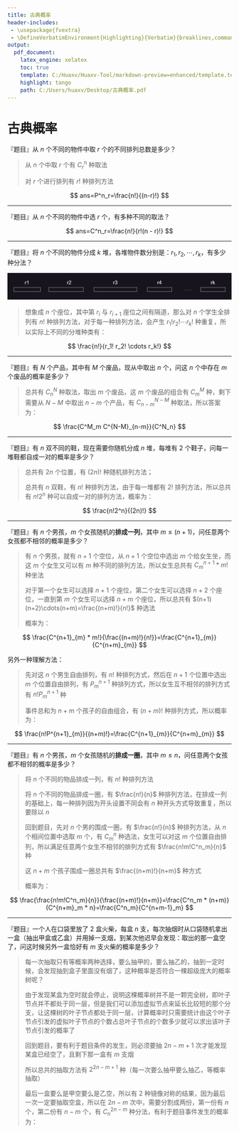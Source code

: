 ```yaml
---
title: 古典概率
header-includes:
 - \usepackage{fvextra}
 - \DefineVerbatimEnvironment{Highlighting}{Verbatim}{breaklines,commandchars=\\\{\}}
output:
  pdf_document:
    latex_engine: xelatex
    toc: true
    template: C:/Huaxv/Huaxv-Tool/markdown-preview=enhanced/template.tex
    highlight: tango
    path: C:/Users/huaxv/Desktop/古典概率.pdf
---
```


# 古典概率

『题目』从 $n$ 个不同的物件中取 $r$ 个的不同排列总数是多少？

> 从 $n$ 个中取 $r$ 个有 $C^n_r$ 种取法
>
> 对 $r$ 个进行排列有 $r!$ 种排列方法

$$
ans=P^n_r=\frac{n!}{(n-r)!}
$$

---

『题目』从 $n$ 个不同的物件中选 $r$ 个，有多种不同的取法？

$$
ans=C^n_r=\frac{n!}{r!(n - r)!}
$$

---

『题目』将 $n$ 个不同的物件分成 $k$ 堆，各堆物件数分别是：$r_1, r_2, \cdots, r_k$，有多少种分法？

![k堆图片](./img/k堆图片.png)

> 想象成 $n$ 个座位，其中第 $r_i$ 与 $r_{i + 1}$ 座位之间有隔道，那么对 $n$ 个学生全排列有 $n!$ 种排列方法，对于每一种排列方法，会产生 $r_1!r_2! \cdots r_k!$ 种重复，所以实际上不同的分堆种类有：

$$
\frac{n!}{r_1! r_2! \cdots r_k!}
$$

---

『题目』有 $N$ 个产品，其中有 $M$ 个废品，现从中取出 $n$ 个，问这 $n$ 个中存在 $m$ 个废品的概率是多少？

> 总共有 $C^N_n$ 种取法，取出 $m$ 个废品，这 $m$ 个废品的组合有 $C^M_m$ 种，剩下需要从 $N - M$ 中取出 $n - m$ 个产品，有 $C^{N-M}_{n-m}$ 种取法，所以答案为：

$$
\frac{C^M_m C^{N-M}_{n-m}}{C^N_n}
$$

---

『题目』有 $n$ 双不同的鞋，现在需要你随机分成 $n$ 堆，每堆有 $2$ 个鞋子，问每一堆鞋都自成一对的概率是多少？

> 总共有 $2n$ 个位置，有 $(2n)!$ 种随机排列方法；
>
> 总共有 $n$ 双鞋，有 $n!$ 种排列方法，由于每一堆都有 $2!$ 排列方法，所以总共有 $n!2^n$ 种可以自成一对的排列方法，概率为：

$$
\frac{n!2^n}{(2n)!}
$$

---

『题目』有 $n$ 个男孩，$m$ 个女孩随机的**排成一列**，其中 $m \leq (n + 1)$，问任意两个女孩都不相邻的概率是多少？

> 有 $n$ 个男孩，就有 $n + 1$ 个空位，从 $n + 1$ 个空位中选出 $m$ 个给女生坐，而这 $m$ 个女生又可以有 $m$ 种不同的排列方法，所以女生总共有 $C^{n + 1}_m * m!$ 种坐法
>
> 对于第一个女生可以选择 $n + 1$ 个座位，第二个女生可以选择 $n + 2$ 个座位，一直到第 $m$ 个女生可以选择 $n + m$ 个座位，所以总共有 $(n+1)(n+2)\cdots(n+m)=\frac{(n+m)!}{n!}$ 种选法
>
> 概率为：

$$
\frac{C^{n+1}_{m} * m!}{\frac{(n+m)!}{n!}}=\frac{C^{n+1}_{m}}{C^{n+m}_{m}}
$$

另外一种理解方法：

> 先对这 $n$ 个男生自由排列，有 $n!$ 种排列方式，然后在 $n + 1$ 个位置中选出 $m$ 个位置自由排列，有 $P^{n+1}_{m}$ 种排列方式，所以女生互不相邻的排列方式有 $n!P^{n+1}_{m}$ 种
>
> 事件总和为 $n + m$ 个孩子的自由组合，有 $(n+m)!$ 种排列方式，所以概率为：

$$
\frac{n!P^{n+1}_{m}}{(n+m)!}=\frac{C^{n+1}_{m}}{C^{n+m}_{m}}
$$

---

『题目』有 $n$ 个男孩，$m$ 个女孩随机的**排成一圈**，其中 $m \leq n$，问任意两个女孩都不相邻的概率是多少？

> 将 $n$ 个不同的物品排成一列，有 $n!$ 种排列方法
>
> 将 $n$ 个不同的物品排成一圈，有 $\frac{n!}{n}$ 种排列方法，在排成一列的基础上，每一种排列因为开头设置不同会有 $n$ 种开头方式导致重复，所以要除以 $n$
>
> 回到题目，先对 $n$ 个男的围成一圈，有 $\frac{n!}{n}$ 种排列方法，从 $n$ 个相间位置中选取 $m$ 个，有 $C^n_m$ 种选法，女生可以对这 $m$ 个位置自由排列，所以满足任意两个女生不相邻的排列方式有 $\frac{n!m!C^n_m}{n}$ 种
>
> 这 $n + m$ 个孩子围成一圈总共有 $\frac{(n+m)!}{n+m}$ 种方式
>
> 概率为：

$$
\frac{\frac{n!m!C^n_m}{n}}{\frac{(n+m)!}{n+m}}=\frac{C^n_m * (n+m)}{C^{n+m}_m * n}=\frac{C^n_m}{C^{n+m-1}_m}
$$

---

『题目』一个人在口袋里放了 $2$ 盒火柴，每盒 $n$ 支，每次抽烟时从口袋随机拿出一盒（抽出甲盒或乙盒）并用掉一支烟，到某次他迟早会发现：取出的那一盒空了，问这时候另外一盒恰好有 $m$ 支火柴的概率是多少？

> 每一次抽取只有等概率两种选择，要么抽甲的，要么抽乙的，抽到一定时候，会发现抽到盒子里面没有烟了，这种概率是否符合一棵超级庞大的概率树呢？
>
> 由于发现某盒为空时就会停止，说明这棵概率树并不是一颗完全树，即叶子节点并不都处于同一层，但是我们可以添加虚拟节点来延长比较短的那个分支，让这棵树的叶子节点都处于同一层，计算概率时只需要统计由这个叶子节点引发的虚拟叶子节点的个数占总叶子节点的个数多少就可以求出该叶子节点引发的概率了
>
> 回到题目，要有利于题目条件的发生，则必须要抽 $2n - m + 1$ 次才能发现某盒已经空了，且剩下那一盒有 $m$ 支烟
>
> 所以总共的抽取方法有 $2 ^ {2n - m + 1}$ 种（每一次要么抽甲要么抽乙，等概率抽取）
>
> 最后一盒要么是甲空要么是乙空，所以有 $2$ 种镜像对称的结果，因为最后一次一定要抽取空盒，所以在 $2n - m$ 次中，需要分割成两份，第一份有 $n$ 个，第二份有 $n - m$ 个，有 $C^{2n-m}_{n}$ 种分法，有利于题目事件发生的概率为：

